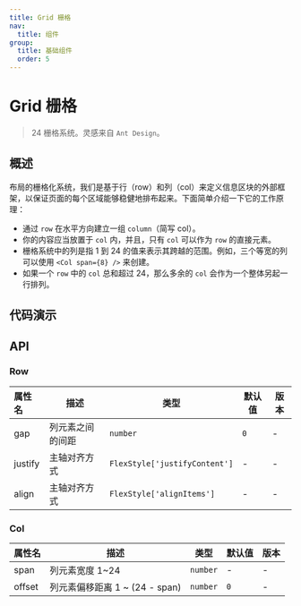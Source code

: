 ```yaml
---
title: Grid 栅格
nav:
  title: 组件
group:
  title: 基础组件
  order: 5
---
```


# Grid 栅格

> 24 栅格系统。灵感来自 `Ant Design`。

## 概述

布局的栅格化系统，我们是基于行（row）和列（col）来定义信息区块的外部框架，以保证页面的每个区域能够稳健地排布起来。下面简单介绍一下它的工作原理：

- 通过 `row` 在水平方向建立一组 `column`（简写 col）。
- 你的内容应当放置于 `col` 内，并且，只有 `col` 可以作为 `row` 的直接元素。
- 栅格系统中的列是指 1 到 24 的值来表示其跨越的范围。例如，三个等宽的列可以使用 `<Col span={8} />` 来创建。
- 如果一个 `row` 中的 `col` 总和超过 24，那么多余的 `col` 会作为一个整体另起一行排列。

## 代码演示

<code src="./__fixtures__/basic.tsx"></code>

## API

### Row

| 属性名  | 描述             | 类型                          | 默认值 | 版本 |
| :------ | ---------------- | ----------------------------- | ------ | ---- |
| gap     | 列元素之间的间距 | `number`                      | `0`    | -    |
| justify | 主轴对齐方式     | `FlexStyle['justifyContent']` | -      | -    |
| align   | 主轴对齐方式     | `FlexStyle['alignItems']`     | -      | -    |

### Col

| 属性名 | 描述                           | 类型     | 默认值 | 版本 |
| :----- | ------------------------------ | -------- | ------ | ---- |
| span   | 列元素宽度 1~24                | `number` | -      | -    |
| offset | 列元素偏移距离 1 ~ (24 - span) | `number` | `0`    | -    |
